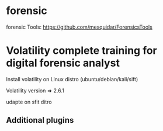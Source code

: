 # forensic

forensic Tools: https://github.com/mesquidar/ForensicsTools



# Volatility complete training for digital forensic analyst


Install volatility on Linux distro (ubuntu/debian/kali/sift)

Volatility version => 2.6.1

udapte on sfit ditro


## Additional plugins
